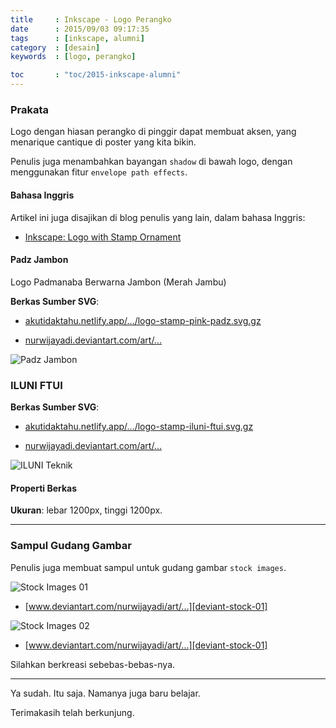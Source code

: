 ```yaml
---
title     : Inkscape - Logo Perangko
date      : 2015/09/03 09:17:35
tags      : [inkscape, alumni]
category  : [desain]
keywords  : [logo, perangko]

toc       : "toc/2015-inkscape-alumni"
---
```


### Prakata

Logo dengan hiasan perangko di pinggir dapat membuat aksen,
yang menarique cantique di poster yang kita bikin.

Penulis juga menambahkan bayangan `shadow` di bawah logo,
dengan menggunakan fitur `envelope path effects`.

#### Bahasa Inggris

Artikel ini juga disajikan di blog penulis yang lain,
dalam bahasa Inggris:

* [Inkscape: Logo with Stamp Ornament][english-version]

#### Padz Jambon

Logo Padmanaba Berwarna Jambon (Merah Jambu)

**Berkas Sumber SVG**:

* [akutidaktahu.netlify.app/.../logo-stamp-pink-padz.svg.gz][dotfiles-pink-padz]

* [nurwijayadi.deviantart.com/art/...][deviant-pink-padz]

![Padz Jambon][image-ss-pink-padz]

### ILUNI FTUI

**Berkas Sumber SVG**:

* [akutidaktahu.netlify.app/.../logo-stamp-iluni-ftui.svg.gz][dotfiles-iluni-ftui]

* [nurwijayadi.deviantart.com/art/...][deviant-iluni-ftui]

![ILUNI Teknik][image-ss-iluni-ftui]

#### Properti Berkas

**Ukuran**: lebar 1200px, tinggi 1200px.

-- -- --

### Sampul Gudang Gambar

Penulis juga membuat sampul untuk gudang gambar `stock images`.

![Stock Images 01][image-ss-stock-01]

* [www.deviantart.com/nurwijayadi/art/...][deviant-stock-01]

![Stock Images 02][image-ss-stock-02]

* [www.deviantart.com/nurwijayadi/art/...][deviant-stock-01]

Silahkan berkreasi sebebas-bebas-nya.

-- -- --

Ya sudah. Itu saja. Namanya juga baru belajar.

Terimakasih telah berkunjung.

[//]: <> ( -- -- -- links below -- -- -- )

[english-version]:      https://epsi-rns.gitlab.io/design/inkscape/inkscape-stamp-logo/

[image-ss-pink-padz]:   /posts/desain/2015/09-perangko/logo-stamp-pink-padz.png
[image-ss-iluni-ftui]:  /posts/desain/2015/09-perangko/logo-stamp-iluni-ftui.png

[dotfiles-pink-padz]:   /posts/desain/2015/09-perangko/logo-stamp-pink-padz.svg.gz
[deviant-pink-padz]:    http://nurwijayadi.deviantart.com/art/Logo-Stamp-Ornament-Iluni-FTUI-645792391
[dotfiles-iluni-ftui]:  /posts/desain/2015/09-perangko/logo-stamp-iluni-ftui.svg.gz
[deviant-iluni-ftui]:   http://nurwijayadi.deviantart.com/art/Logo-Stamp-Ornament-Padmanaba-in-Pink-645792516

[image-ss-stock-01]:    /posts/desain/2015/09-perangko/stock-perangko-01.png
[deviant-stock-01]:     https://www.deviantart.com/nurwijayadi/art/Cover-Stock-Images-645991377
[image-ss-stock-02]:    /posts/desain/2015/09-perangko/stock-perangko-02.png
[deviant-stock-02]:     https://www.deviantart.com/nurwijayadi/art/Cover-Stok-Images-645991166
